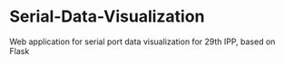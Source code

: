 # Serial-Data-Visualization
Web application for serial port data visualization for 29th IPP, based on Flask
